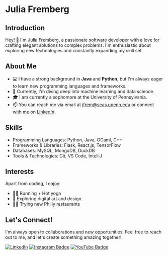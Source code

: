 # Julia Fremberg

## Introduction

Hey! 👋 I'm Julia Fremberg, a passionate [software developer](https://www.linkedin.com/in/juliafremberg/) with a love for crafting elegant solutions to complex problems. I'm enthusiastic about exploring new technologies and constantly expanding my skill set.

## About Me

- 💻 I have a strong background in **Java** and **Python**, but I'm always eager to learn new programming languages and frameworks.
- 🌱 Currently, I'm diving deep into machine learning and data science.
- 🎓 I am currently a sophomore at the University of Pennsylvania.
- 📫 You can reach me via email at [jfrem@seas.upenn.edu](mailto:jfrem@seas.upenn.edu) or connect with me on [LinkedIn](https://www.linkedin.com/in/juliafremberg/).

## Skills

- Programming Languages: Python, Java, OCaml, C++
- Frameworks & Libraries: Flask, React.js, TensorFlow
- Databases: MySQL, MongoDB, DuckDB
- Tools & Technologies: Git, VS Code, IntelliJ

## Interests

Apart from coding, I enjoy:
- 🏃‍♀️ Running + Hot yoga
- 🎨 Exploring digital art and design.
- 👩‍🍳 Trying new Philly restaurants

## Let's Connect!

I'm always open to collaborations and new opportunities. Feel free to reach out to me, and let's create something amazing together!

[![LinkedIn](https://img.shields.io/badge/-Julia%20Fremberg-blue?style=flat-square&logo=LinkedIn&logoColor=white&link=https://www.linkedin.com/in/juliafremberg/)](https://www.linkedin.com/in/juliafremberg/)
[![Instagram Badge](https://img.shields.io/badge/-juliafremberg-e4405f?style=flat-square&logo=Instagram&logoColor=white&link=https://www.instagram.com/juliafremberg/)](https://www.instagram.com/juliafremberg/)
[![YouTube Badge](https://img.shields.io/badge/-JuliaFremberg-red?style=flat-square&logo=Youtube&logoColor=white&link=https://www.youtube.com/@juliafremberg)](https://www.youtube.com/@juliafremberg)
